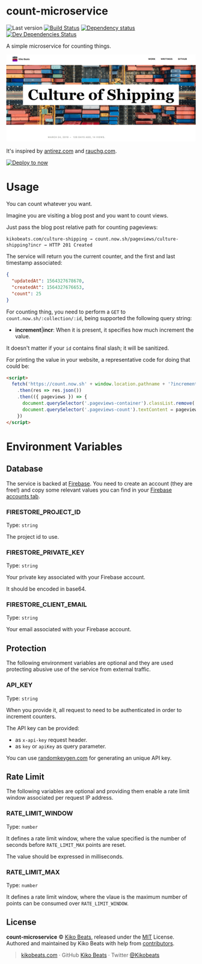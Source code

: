 # count-microservice

![Last version](https://img.shields.io/github/tag/Kikobeats/count-microservice.svg?style=flat-square)
[![Build Status](https://img.shields.io/travis/com/Kikobeats/count-microservice/master.svg?style=flat-square)](https://travis-ci.com/Kikobeats/count-microservice)
[![Dependency status](https://img.shields.io/david/Kikobeats/count-microservice.svg?style=flat-square)](https://david-dm.org/Kikobeats/count-microservice)
[![Dev Dependencies Status](https://img.shields.io/david/dev/Kikobeats/count-microservice.svg?style=flat-square)](https://david-dm.org/Kikobeats/count-microservice#info=devDependencies)

A simple microservice for counting things.

![](demo.gif)

It's inspired by [antirez.com](http://antirez.com) and [rauchg.com](https://rauchg.com/).

[![Deploy to now](https://deploy.now.sh/static/button.svg)](https://deploy.now.sh/?repo=https://github.com/Kikobeats/count-microservice&env=API_KEY&env=FIRESTORE_PROJECT_ID&env=FIRESTORE_PRIVATE_KEY&env=FIRESTORE_CLIENT_EMAIL)

# Usage

You can count whatever you want.

Imagine you are visiting a blog post and you want to count views.

Just pass the blog post relative path for counting pageviews:

```
kikobeats.com/culture-shipping → count.now.sh/pageviews/culture-shipping?incr → HTTP 201 Created
```

The service will return you the current counter, and the first and last timestamp associated:

```json
{
  "updatedAt": 1564327678670,
  "createdAt": 1564327676653,
  "count": 25
}
```

For counting thing, you need to perform a `GET` to `count.now.sh/:collection/:id`, being supported the following query string:

- **increment**|**incr**: When it is present, it specifies how much increment the value.

It doesn't matter if your `id` contains final slash; it will be sanitized.

For printing the value in your website, a representative code for doing that could be:

```html
<script>
  fetch('https://count.now.sh' + window.location.pathname + '?increment&collection=pageviews)
    .then(res => res.json())
    .then(({ pageviews }) => {
      document.querySelector('.pageviews-container').classList.remove('display-none')
      document.querySelector('.pageviews-count').textContent = pageviews
    })
</script>
```

# Environment Variables

## Database

The service is backed at [Firebase](https://firebase.com/). You need to create an account (they are free!) and copy some relevant values you can find in your [Firebase accounts tab](https://console.firebase.google.com/project/_/settings/serviceaccounts/adminsdk).

### FIRESTORE_PROJECT_ID

Type: `string`

The project id to use.

### FIRESTORE_PRIVATE_KEY

Type: `string`

Your private key associated with your Firebase account.

It should be encoded in base64.

### FIRESTORE_CLIENT_EMAIL

Type: `string`

Your email associated with your Firebase account.

## Protection

The following environment variables are optional and they are used protecting abusive use of the service from external traffic.

### API_KEY

Type: `string`

When you provide it, all request to need to be authenticated in order to increment counters.

The API key can be provided:

- as `x-api-key` request header.
- as `key` or `apiKey` as query parameter.

You can use [randomkeygen.com](https://randomkeygen.com) for generating an unique API key.

## Rate Limit

The following variables are optional and providing them enable  a rate limit window associated per request IP address.

### RATE_LIMIT_WINDOW

Type: `number`

It defines a rate limit window, where the value specified is the number of seconds before `RATE_LIMIT_MAX` points are reset.

The value should be expressed in milliseconds.

### RATE_LIMIT_MAX

Type: `number`

It defines a rate limit window, where the vlaue is the maximum number of points can be consumed over `RATE_LIMIT_WINDOW`.

## License

**count-microservice** © [Kiko Beats](https://kikobeats.com), released under the [MIT](https://github.com/Kikobeats/count-microservice/blob/master/LICENSE.md) License.<br>
Authored and maintained by Kiko Beats with help from [contributors](https://github.com/Kikobeats/count-microservice/contributors).

> [kikobeats.com](https://kikobeats.com) · GitHub [Kiko Beats](https://github.com/Kikobeats) · Twitter [@Kikobeats](https://twitter.com/Kikobeats)
